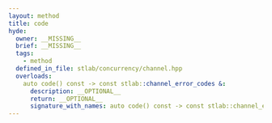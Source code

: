 ```yaml
---
layout: method
title: code
hyde:
  owner: __MISSING__
  brief: __MISSING__
  tags:
    - method
  defined_in_file: stlab/concurrency/channel.hpp
  overloads:
    auto code() const -> const stlab::channel_error_codes &:
      description: __OPTIONAL__
      return: __OPTIONAL__
      signature_with_names: auto code() const -> const stlab::channel_error_codes &
---
```


